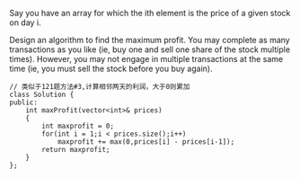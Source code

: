 Say you have an array for which the ith element is the price of a given stock on day i.

Design an algorithm to find the maximum profit. You may complete as many transactions as you like (ie, buy one and sell one share of the stock multiple times). However, you may not engage in multiple transactions at the same time (ie, you must sell the stock before you buy again).

```
// 类似于121题方法#3,计算相邻两天的利润，大于0则累加
class Solution {
public:
    int maxProfit(vector<int>& prices) 
    {
        int maxprofit = 0;
        for(int i = 1;i < prices.size();i++)
            maxprofit += max(0,prices[i] - prices[i-1]);
        return maxprofit;
    }
};
```